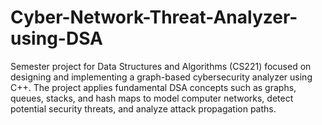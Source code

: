 # Cyber-Network-Threat-Analyzer-using-DSA
Semester project for Data Structures and Algorithms (CS221) focused on designing and implementing a graph-based cybersecurity analyzer using C++. The project applies fundamental DSA concepts such as graphs, queues, stacks, and hash maps to model computer networks, detect potential security threats, and analyze attack propagation paths.
